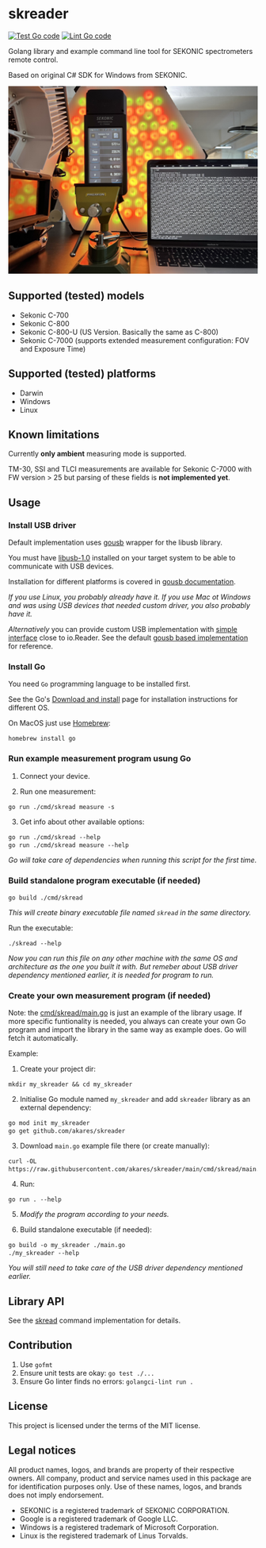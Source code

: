 # skreader

[![Test Go code](https://github.com/akares/skreader/actions/workflows/test.yml/badge.svg)](https://github.com/akares/skreader/actions/workflows/test.yml) [![Lint Go code](https://github.com/akares/skreader/actions/workflows/lint.yml/badge.svg)](https://github.com/akares/skreader/actions/workflows/lint.yml)

Golang library and example command line tool for SEKONIC spectrometers remote control.

Based on original C# SDK for Windows from SEKONIC.

<img src="doc/Sekonic-C-7000.jpg" width="640" alt="Sekonic C-7000" />

## Supported (tested) models

-   Sekonic C-700
-   Sekonic C-800
-   Sekonic C-800-U (US Version. Basically the same as C-800)
-   Sekonic C-7000 (supports extended measurement configuration: FOV and Exposure Time)

## Supported (tested) platforms

-   Darwin
-   Windows
-   Linux

## Known limitations

Currently **only ambient** measuring mode is supported.

TM-30, SSI and TLCI measurements are available for Sekonic C-7000 with FW version > 25 but parsing of these fields is **not implemented yet**.

## Usage

### Install USB driver

Default implementation uses [gousb](https://github.com/google/gousb) wrapper for the libusb library.

You must have [libusb-1.0](https://github.com/libusb/libusb/wiki) installed on your target system to be able to communicate with USB devices.

Installation for different platforms is covered in
[gousb documentation](https://github.com/google/gousb/blob/master/README.md#dependencies).

_If you use Linux, you probably already have it._
_If you use Mac ot Windows and was using USB devices that needed custom driver, you also probably have it._

_Alternatively_ you can provide custom USB implementation with [simple interface](usbadapter.go) close to io.Reader. See the default [gousb based implementation](gousb_adapter.go) for reference.

### Install Go

You need `Go` programming language to be installed first.

See the Go's [Download and install](https://go.dev/doc/install) page for installation instructions for different OS.

On MacOS just use [Homebrew](https://brew.sh/):

```
homebrew install go
```

### Run example measurement program usung Go

1. Connect your device.

2. Run one measurement:

```
go run ./cmd/skread measure -s
```

3. Get info about other available options:

```
go run ./cmd/skread --help
go run ./cmd/skread measure --help
```

_Go will take care of dependencies when running this script for the first time._

### Build standalone program executable (if needed)

```
go build ./cmd/skread
```

_This will create binary executable file named `skread` in the same directory._

Run the executable:

```
./skread --help
```

_Now you can run this file on any other machine with the same OS and architecture as the one you built it with. But remeber about USB driver dependency mentioned earlier, it is needed for program to run._

### Create your own measurement program (if needed)

Note: the [cmd/skread/main.go](cmd/skread/main.go) is just an example of the library usage. If more specific funtionality is needed, you always can create your own Go program and import the library in the same way as example does. Go will fetch it automatically.

Example:

1. Create your project dir:

```
mkdir my_skreader && cd my_skreader
```

2. Initialise Go module named `my_skreader` and add `skreader` library as an external dependency:

```
go mod init my_skreader
go get github.com/akares/skreader
```

3. Download `main.go` example file there (or create manually):

```
curl -OL https://raw.githubusercontent.com/akares/skreader/main/cmd/skread/main.go
```

4. Run:

```
go run . --help
```

5. _Modify the program according to your needs._

6. Build standalone executable (if needed):

```
go build -o my_skreader ./main.go
./my_skreader --help
```

_You will still need to take care of the USB driver dependency mentioned earlier._

## Library API

See the [skread](cmd/skread/main.go) command implementation for details.

## Contribution

1. Use `gofmt`
2. Ensure unit tests are okay: `go test ./...`
3. Ensure Go linter finds no errors: `golangci-lint run .`

## License

This project is licensed under the terms of the MIT license.

## Legal notices

All product names, logos, and brands are property of their respective owners. All company, product and service names used in this package are for identification purposes only. Use of these names, logos, and brands does not imply endorsement.

-   SEKONIC is a registered trademark of SEKONIC CORPORATION.
-   Google is a registered trademark of Google LLC.
-   Windows is a registered trademark of Microsoft Corporation.
-   Linux is the registered trademark of Linus Torvalds.
